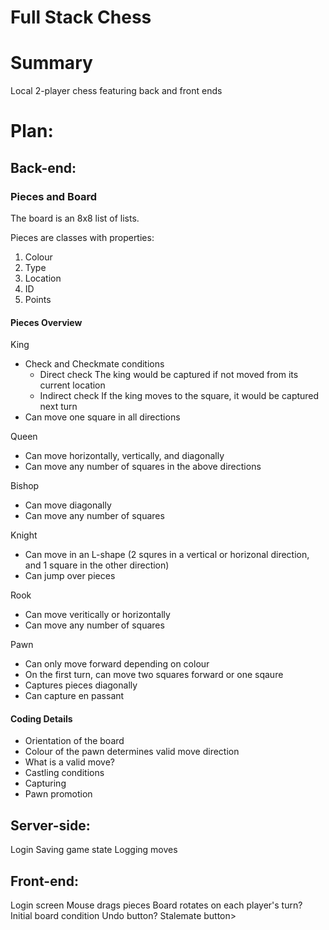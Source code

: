 # Full Stack Chess

# Summary
Local 2-player chess featuring back and front ends

# Plan:
## Back-end:
### Pieces and Board 
The board is an 8x8 list of lists.

Pieces are classes with properties:
  1. Colour 
  2. Type
  3. Location
  4. ID
  5. Points

#### Pieces Overview
King
  - Check and Checkmate conditions 
    - Direct check 
    The king would be captured if not moved from its current location  
    - Indirect check
    If the king moves to the square, it would be captured next turn
  - Can move one square in all directions

Queen
  - Can move horizontally, vertically, and diagonally
  - Can move any number of squares in the above directions

Bishop
  - Can move diagonally
  - Can move any number of squares

Knight 
  - Can move in an L-shape (2 squres in a vertical or horizonal direction, and 1 square in the other direction)
  - Can jump over pieces

Rook 
  - Can move veritically or horizontally
  - Can move any number of squares 

Pawn
  - Can only move forward depending on colour
  - On the first turn, can move two squares forward or one sqaure 
  - Captures pieces diagonally 
  - Can capture en passant 

#### Coding Details
  - Orientation of the board 
  - Colour of the pawn determines valid move direction
  - What is a valid move? 
  - Castling conditions
  - Capturing
  - Pawn promotion

## Server-side:
Login 
Saving game state
Logging moves

## Front-end:
Login screen
Mouse drags pieces
Board rotates on each player's turn?
Initial board condition
Undo button?
Stalemate button> 
